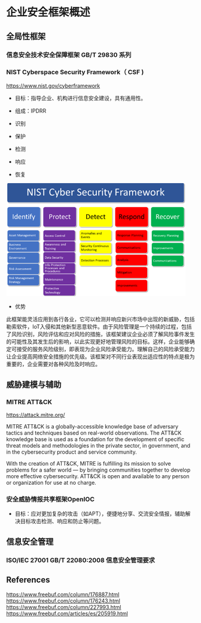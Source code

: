 # 企业安全框架概述

## 全局性框架
### 信息安全技术安全保障框架 GB/T 29830 系列
### NIST Cyberspace Security Framework（ CSF )
https://www.nist.gov/cyberframework

- 目标：指导企业、机构进行信息安全建设，具有通用性。

- 组成：IPDRR

- 识别
- 保护
- 检测
- 响应
- 恢复


<img src="images/frameworkguide/nistcsf1.png" width="480">

- 优势

此框架能灵活应用到各行各业，它可以检测并响应新兴市场中出现的新威胁，包括勒索软件，IoT入侵和其他新型恶意软件。由于风险管理是一个持续的过程，包括了风险识别，风险评估和应对风险的措施，该框架建议企业必须了解风险事件发生的可能性及其发生后的影响，以此实现更好地管理风险的目标。这样，企业能够确定可接受的服务风险级别，即表现为企业风险承受能力。理解自己的风险承受能力让企业提高网络安全措施的优先级。该框架对不同行业表现出适应性的特点是极为重要的，企业需要对各种风险及时响应。

## 威胁建模与辅助

### MITRE ATT&CK

https://attack.mitre.org/

MITRE ATT&CK is a globally-accessible knowledge base of adversary tactics and techniques based on real-world observations. The ATT&CK knowledge base is used as a foundation for the development of specific threat models and methodologies in the private sector, in government, and in the cybersecurity product and service community.

With the creation of ATT&CK, MITRE is fulfilling its mission to solve problems for a safer world — by bringing communities together to develop more effective cybersecurity. ATT&CK is open and available to any person or organization for use at no charge.




### 安全威胁情报共享框架OpenIOC
- 目标：应对更加复杂的攻击（如APT），便捷地分享、交流安全情报，辅助解决目标攻击检测、响应和防止等问题。




## 信息安全管理

### ISO/IEC 27001 GB/T 22080:2008  信息安全管理要求
## References
https://www.freebuf.com/column/176887.html
https://www.freebuf.com/column/176243.html
https://www.freebuf.com/column/227993.html
https://www.freebuf.com/articles/es/205919.html